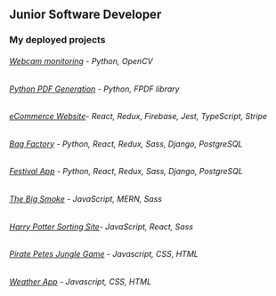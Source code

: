 ## Junior Software Developer 

### My deployed projects
###### [Webcam monitoring](https://github.com/Pea75x/webcam-monitoring-email-alert-app) - Python, OpenCV
###### [Python PDF Generation](https://github.com/Pea75x/python-pdf-generation) - Python, FPDF library
###### [eCommerce Website](https://github.com/Pea75x/E-commerce_website)- React, Redux, Firebase, Jest, TypeScript, Stripe
###### [Bag Factory](https://github.com/Pea75x/backpack-project) - Python, React, Redux, Sass, Django, PostgreSQL
###### [Festival App](https://github.com/Pea75x/project-4-frontend) - Python, React, Redux, Sass, Django, PostgreSQL
###### [The Big Smoke](https://github.com/Pea75x/GA-project-3-frontend) - JavaScript, MERN, Sass
###### [Harry Potter Sorting Site](https://github.com/Pea75x/project2)- JavaScript, React, Sass
###### [Pirate Petes Jungle Game](https://github.com/Pea75x/GA-project-1/blob/master/README.md) - Javascript, CSS, HTML
###### [Weather App](https://github.com/Pea75x/Weather-App2) - Javascript, CSS, HTML




